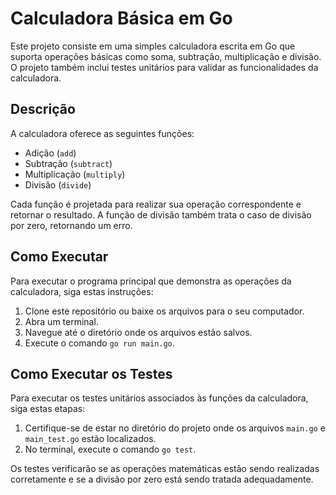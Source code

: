 # Calculadora Básica em Go

Este projeto consiste em uma simples calculadora escrita em Go que suporta operações básicas como soma, subtração, multiplicação e divisão. O projeto também inclui testes unitários para validar as funcionalidades da calculadora.

## Descrição

A calculadora oferece as seguintes funções:
- Adição (`add`)
- Subtração (`subtract`)
- Multiplicação (`multiply`)
- Divisão (`divide`)

Cada função é projetada para realizar sua operação correspondente e retornar o resultado. A função de divisão também trata o caso de divisão por zero, retornando um erro.

## Como Executar

Para executar o programa principal que demonstra as operações da calculadora, siga estas instruções:

1. Clone este repositório ou baixe os arquivos para o seu computador.
2. Abra um terminal.
3. Navegue até o diretório onde os arquivos estão salvos.
4. Execute o comando `go run main.go`.

## Como Executar os Testes

Para executar os testes unitários associados às funções da calculadora, siga estas etapas:

1. Certifique-se de estar no diretório do projeto onde os arquivos `main.go` e `main_test.go` estão localizados.
2. No terminal, execute o comando `go test`.

Os testes verificarão se as operações matemáticas estão sendo realizadas corretamente e se a divisão por zero está sendo tratada adequadamente.
